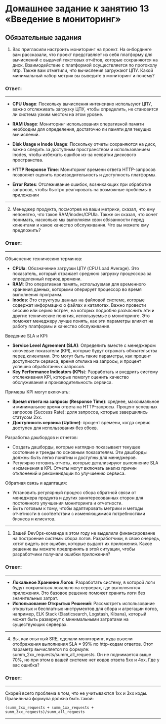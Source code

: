 # Домашнее задание к занятию 13 «Введение в мониторинг»

## Обязательные задания

1. Вас пригласили настроить мониторинг на проект. На онбординге вам рассказали, что проект представляет из себя платформу для вычислений с выдачей текстовых отчётов, которые сохраняются на диск. 
Взаимодействие с платформой осуществляется по протоколу http. Также вам отметили, что вычисления загружают ЦПУ. Какой минимальный набор метрик вы выведите в мониторинг и почему?

### Ответ:
---

- **CPU Usage**: Поскольку вычисления интенсивно используют ЦПУ, важно отслеживать загрузку ЦПУ, чтобы определить, не становится ли система узким местом на этом уровне.
  
- **RAM Usage**: Мониторинг использования оперативной памяти необходим для определения, достаточно ли памяти для текущих вычислений.
  
- **Disk Usage и Inode Usage**: Поскольку отчеты сохраняются на диск, важно следить за доступным пространством и использованием inodes, чтобы избежать ошибок из-за нехватки дискового пространства.
- **HTTP Response Time**: Мониторинг времени ответа HTTP-запросов позволяет оценить производительность и доступность платформы.
- **Error Rates**: Отслеживание ошибок, возникающих при обработке запросов, чтобы быстро реагировать на возможные проблемы в приложении
---

2. Менеджер продукта, посмотрев на ваши метрики, сказал, что ему непонятно, что такое RAM/inodes/CPUla. Также он сказал, что хочет понимать, насколько мы выполняем свои обязанности перед клиентами и какое качество обслуживания. Что вы можете ему предложить?

### Ответ:
---
Объяснение технических терминов:
- **CPUla**: Обозначение загрузки ЦПУ (CPU Load Average). Это показатель, который отражает среднюю загрузку процессора за определенный период времени.
- **RAM**: Это оперативная память, используемая для временного хранения данных, которыми оперирует процессор во время выполнения программ.
- **Inodes**: Это структуры данных на файловой системе, которые содержат информацию о файлах и каталогах.
Важно провести сессию или серию встреч, на которых подробно разъяснить эти и другие технические понятия, используемые в мониторинге. Это поможет менеджеру лучше понять, как эти параметры влияют на работу платформы и качество обслуживания.

Введение SLA и KPI:
- **Service Level Agreement (SLA)**: Определить вместе с менеджером ключевые показатели (KPI), которые будут отражать обязательства перед клиентами. Это могут быть такие параметры, как процент доступности сервиса, время отклика на запросы, и процент успешно обработанных запросов.
- **Key Performance Indicators (KPIs**): Разработать и внедрить систему отслеживания KPI, которые помогут оценить качество обслуживания и производительность сервиса.

Примеры KPI могут включать:
- **Время ответа на запросы (Response Time)**: среднее, максимальное и минимальное время ответа на HTTP-запросы.
Процент успешных запросов (Success Rate): доля запросов, которые завершились статусом 2xx.
- **Доступность сервиса (Uptime)**: процент времени, когда сервис доступен для использования без сбоев.
  
Разработка дашбордов и отчетов:

- Создать дашборды, которые наглядно показывают текущее состояние и тренды по основным показателям. Эти дашборды должны быть легко понятны и доступны для менеджеров.
- Регулярно готовить отчеты, которые детализируют выполнение SLA и изменения в KPI. Отчеты могут включать анализ причин отклонений и рекомендации по улучшению сервиса.

Обратная связь и адаптация:
- Установить регулярный процесс сбора обратной связи от менеджера продукта и других заинтересованных сторон для постоянного улучшения мониторинга и отчетности.
- Быть готовым к тому, чтобы адаптировать метрики и методы отчетности в соответствии с изменяющимися потребностями бизнеса и клиентов.

---

1. Вашей DevOps-команде в этом году не выделили финансирование на построение системы сбора логов. Разработчики, в свою очередь, хотят видеть все ошибки, которые выдают их приложения. Какое решение вы можете предпринять в этой ситуации, чтобы разработчики получали ошибки приложения?

### Ответ:
---
- **Локальное Хранение Логов**: Разработать систему, в которой логи будут сохраняться локально на серверах, где выполняются приложения. Это базовое решение поможет хранить логи без значительных затрат.
- **Использование Открытых Решений**: Рассмотреть использование открытых и бесплатных инструментов для сбора и агрегации логов, например, ELK Stack (Elasticsearch, Logstash, Kibana), который может быть развернут с минимальными затратами на существующих серверах.
---

4. Вы, как опытный SRE, сделали мониторинг, куда вывели отображения выполнения SLA = 99% по http-кодам ответов. 
Этот параметр вычисляется по формуле: summ_2xx_requests/summ_all_requests. Он не поднимается выше 70%, но при этом в вашей системе нет кодов ответа 5xx и 4xx. Где у вас ошибка?

### Ответ:
---
Скорей всего проблема в том, что не учитываются 1хх и 3хх коды. Правильная формула должна быть такой:
```
(summ_2xx_requests + summ_1xx_requests + summ_3xx_requests)/summ_all_requests
```
---

